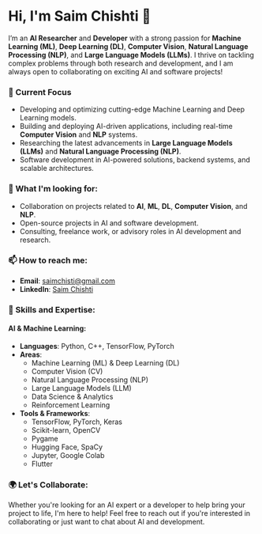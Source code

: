 # Hi, I'm Saim Chishti 👋

I’m an **AI Researcher** and **Developer** with a strong passion for **Machine Learning (ML)**, **Deep Learning (DL)**, **Computer Vision**, **Natural Language Processing (NLP)**, and **Large Language Models (LLMs)**. I thrive on tackling complex problems through both research and development, and I am always open to collaborating on exciting AI and software projects!

### 💼 Current Focus
- Developing and optimizing cutting-edge Machine Learning and Deep Learning models.
- Building and deploying AI-driven applications, including real-time **Computer Vision** and **NLP** systems.
- Researching the latest advancements in **Large Language Models (LLMs)** and **Natural Language Processing (NLP)**.
- Software development in AI-powered solutions, backend systems, and scalable architectures.

### 🌱 What I'm looking for:
- Collaboration on projects related to **AI**, **ML**, **DL**, **Computer Vision**, and **NLP**.
- Open-source projects in AI and software development.
- Consulting, freelance work, or advisory roles in AI development and research.

### 📫 How to reach me:
- **Email**: [saimchisti@gmail.com](mailto:saimchisti@gmail.com)
- **LinkedIn**: [Saim Chishti](https://www.linkedin.com/in/saim-chishti-9a3569278/?originalSubdomain=pk)

### 🔭 Skills and Expertise:
#### **AI & Machine Learning:**
- **Languages**: Python, C++, TensorFlow, PyTorch
- **Areas**:
  - Machine Learning (ML) & Deep Learning (DL)
  - Computer Vision (CV)
  - Natural Language Processing (NLP)
  - Large Language Models (LLM)
  - Data Science & Analytics
  - Reinforcement Learning
- **Tools & Frameworks**:
  - TensorFlow, PyTorch, Keras
  - Scikit-learn, OpenCV
  - Pygame
  - Hugging Face, SpaCy
  - Jupyter, Google Colab
  - Flutter
    


### 🌍 Let's Collaborate:
Whether you're looking for an AI expert or a developer to help bring your project to life, I'm here to help! Feel free to reach out if you're interested in collaborating or just want to chat about AI and development.

